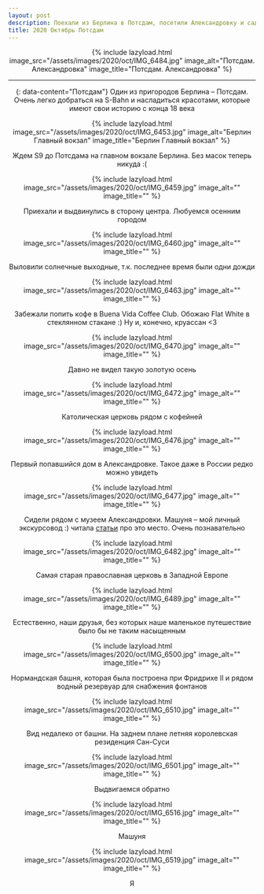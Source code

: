 ```yaml
---
layout: post
description: Поехали из Берлина в Потсдам, посетили Александровку и сады недалеко от Сан-Суси
title: 2020 Октябрь Потсдам
---
```

<style>
p {
    text-align: center
}
</style>
{% include lazyload.html image_src="/assets/images/2020/oct/IMG_6484.jpg" image_alt="Потсдам. Александровка" image_title="Потсдам. Александровка" %}

---
{: data-content="Потсдам"}
Один из пригородов Берлина – Потсдам. Очень легко добраться на S-Bahn и насладиться красотами, которые имеют свои историю с конца 18 века

{% include lazyload.html image_src="/assets/images/2020/oct/IMG_6453.jpg" image_alt="Берлин Главный вокзал" image_title="Берлин Главный вокзал" %}

Ждем S9 до Потсдама на главном вокзале Берлина. Без масок теперь никуда :(

{% include lazyload.html image_src="/assets/images/2020/oct/IMG_6459.jpg" image_alt="" image_title="" %}

Приехали и выдвинулись в сторону центра. Любуемся осенним городом

{% include lazyload.html image_src="/assets/images/2020/oct/IMG_6460.jpg" image_alt="" image_title="" %}

Выловили солнечные выходные, т.к. последнее время были одни дожди

{% include lazyload.html image_src="/assets/images/2020/oct/IMG_6463.jpg" image_alt="" image_title="" %}

Забежали попить кофе в Buena Vida Coffee Club. Обожаю Flat White в стеклянном стакане :) Ну и, конечно, круассан <3

{% include lazyload.html image_src="/assets/images/2020/oct/IMG_6470.jpg" image_alt="" image_title="" %}

Давно не видел такую золотую осень

{% include lazyload.html image_src="/assets/images/2020/oct/IMG_6472.jpg" image_alt="" image_title="" %}

Католическая церковь рядом с кофейней

{% include lazyload.html image_src="/assets/images/2020/oct/IMG_6476.jpg" image_alt="" image_title="" %}

Первый попавшийся дом в Александровке. Такое даже в России редко можно увидеть

{% include lazyload.html image_src="/assets/images/2020/oct/IMG_6477.jpg" image_alt="" image_title="" %}

Сидели рядом с музеем Александровки. Машуня – мой личный экскурсовод :) читала [статьи](https://www.dw.com/ru/%D1%80%D1%83%D1%81%D1%81%D0%BA%D0%B0%D1%8F-%D0%B4%D0%B5%D1%80%D0%B5%D0%B2%D0%BD%D1%8F-%D0%B0%D0%BB%D0%B5%D0%BA%D1%81%D0%B0%D0%BD%D0%B4%D1%80%D0%BE%D0%B2%D0%BA%D0%B0-%D0%B2-%D0%BF%D0%BE%D1%82%D1%81%D0%B4%D0%B0%D0%BC%D0%B5/a-36585815)
про это место. Очень познавательно

{% include lazyload.html image_src="/assets/images/2020/oct/IMG_6482.jpg" image_alt="" image_title="" %}

Самая старая православная церковь в Западной Европе 

{% include lazyload.html image_src="/assets/images/2020/oct/IMG_6489.jpg" image_alt="" image_title="" %}

Естественно, наши друзья, без которых наше маленькое путешествие было бы не таким насыщенным

{% include lazyload.html image_src="/assets/images/2020/oct/IMG_6500.jpg" image_alt="" image_title="" %}

Нормандская башня, которая была построена при Фридрихе II и рядом водный резервуар для снабжения фонтанов

{% include lazyload.html image_src="/assets/images/2020/oct/IMG_6510.jpg" image_alt="" image_title="" %}

Вид недалеко от башни. На заднем плане летняя королевская резиденция Сан-Суси

{% include lazyload.html image_src="/assets/images/2020/oct/IMG_6501.jpg" image_alt="" image_title="" %}

Выдвигаемся обратно

{% include lazyload.html image_src="/assets/images/2020/oct/IMG_6516.jpg" image_alt="" image_title="" %}

Машуня

{% include lazyload.html image_src="/assets/images/2020/oct/IMG_6519.jpg" image_alt="" image_title="" %}

Я